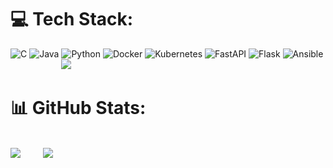
# 💻 Tech Stack:
![C](https://img.shields.io/badge/c-%2300599C.svg?style=for-the-badge&logo=c&logoColor=white) ![Java](https://img.shields.io/badge/java-%23ED8B00.svg?style=for-the-badge&logo=openjdk&logoColor=white) ![Python](https://img.shields.io/badge/python-3670A0?style=for-the-badge&logo=python&logoColor=ffdd54) ![Docker](https://img.shields.io/badge/docker-%230db7ed.svg?style=for-the-badge&logo=docker&logoColor=white) ![Kubernetes](https://img.shields.io/badge/kubernetes-%23326ce5.svg?style=for-the-badge&logo=kubernetes&logoColor=white) ![FastAPI](https://img.shields.io/badge/FastAPI-005571?style=for-the-badge&logo=fastapi) ![Flask](https://img.shields.io/badge/flask-%23000.svg?style=for-the-badge&logo=flask&logoColor=white) ![Ansible](https://img.shields.io/badge/ansible-%231A1918.svg?style=for-the-badge&logo=ansible&logoColor=white) &emsp;&emsp;&emsp;&emsp;&emsp;&ensp; [![](https://visitcount.itsvg.in/api?id=JoannVetter&icon=3&color=6)](https://visitcount.itsvg.in)
# 📊 GitHub Stats:
<br text-align="center"> ![](https://github-readme-stats.vercel.app/api?username=JoannVetter&theme=midnight-purple&hide_border=false&include_all_commits=false&count_private=false) &emsp;&emsp; ![](https://github-readme-stats.vercel.app/api/top-langs/?username=JoannVetter&theme=midnight-purple&hide_border=false&include_all_commits=false&count_private=false&layout=compact) </br>

<!-- Proudly created with GPRM ( https://gprm.itsvg.in ) -->
